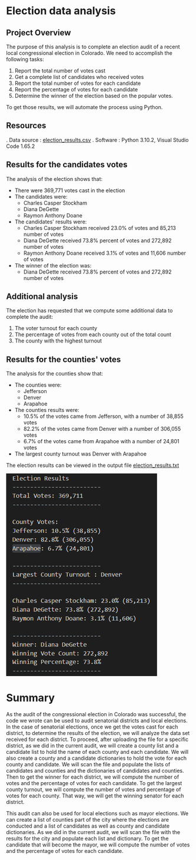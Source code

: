 # Election data analysis

## Project Overview

The purpose of this analysis is to complete an election audit of a recent local 
congressional election in Colorado. We need to accomplish the following tasks:

1. Report the total number of votes cast
2. Get a complete list of candidates who received votes
3. Report the total number of votes for each candidate 
4. Report the percentage of votes for each candidate 
5. Determine the winner of the election based on the popular votes. 

To get those results, we will automate the process using Python.

## Resources

. Data source : [election_results.csv](https://github.com/valerielnd/Election-Analysis/blob/main/Resources/election_results.csv)
. Software : Python 3.10.2, Visual Studio Code 1.65.2

## Results for the candidates votes

The analysis of the election shows that:
- There were 369,771 votes cast in the election
- The candidates were:
	- Charles Casper Stockham
	- Diana DeGette
	- Raymon Anthony Doane
- The candidates' results were:
	- Charles Casper Stockham received 23.0% of votes and 85,213 number of votes
	- Diana DeGette received 73.8% percent of votes and 272,892 number of votes
	- Raymon Anthony Doane received 3.1% of votes and 11,606 number of votes
- The winner of the election was:
	- Diana DeGette received 73.8% percent of votes and 272,892 number of votes
	
## Additional analysis

The election has requested that we compute some additional data to complete the audit:

1. The voter turnout for each county
2. The percentage of votes from each county out of the total count
3. The county with the highest turnout

## Results for the counties' votes

The analysis for the counties show that:
- The counties were:
	- Jefferson
	- Denver
	- Arapahoe
- The counties results were:
	- 10.5% of the votes came from Jefferson, with a number of 38,855 votes
	- 82.2% of the votes came from Denver with a number of 306,055 votes
	- 6.7% of the votes came from Arapahoe with a number of 24,801 votes
- The largest county turnout was Denver with Arapahoe

The election results can be viewed in the output file [election_results.txt](https://github.com/valerielnd/Election-Analysis/blob/main/analysis/election_analysis.txt)

![elections_results](https://github.com/valerielnd/Election-Analysis/blob/main/election_results.png)
# Summary
As the audit of the congressional election in Colorado was successful, the code
we wrote can be used to audit senatorial districts and local elections. 
In the case of senatorial elections, once we get the votes cast for each district, 
to determine the results of the election, we will analyze the data set received for each district. 
To proceed, after uploading the file for a specific district, as we did in the current audit, 
we will create a county list and a candidate list to hold the name of each county and each candidate.
We will also create a county and a candidate dictionaries to hold the vote
for each county and candidate. We will scan the file and populate the
lists of candidates and counties and the dictionaries of candidates and counties.
Then to get the winner for each district, we will compute the number of votes and
the percentage of votes for each candidate. To get the largest county turnout,
we will compute the number of votes and percentage of votes for each county.
That way, we will get the winning senator for each district. 

This audit can also be used for local elections such as mayor elections.
We can create a list of counties part of the city where the elections are
conducted and a list of candidates as well as county and candidate dictionaries. 
As we did in the current audit, we will scan the file with the results for the city
and populate each list and dictionary. To get the candidate that will become the
mayor, we will compute the number of votes and the percentage of votes for each 
candidate.
